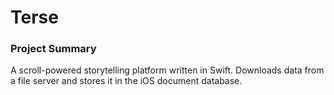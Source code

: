 # Terse

### Project Summary
A scroll-powered storytelling platform written in Swift. Downloads data from a file server and stores it in the iOS document database.
